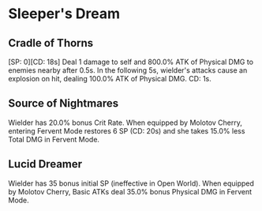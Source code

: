 # Sleeper's Dream

## Cradle of Thorns

[SP: 0][CD: 18s] Deal 1 damage to self and 800.0% ATK of Physical DMG to enemies nearby after 0.5s. In the following 5s, wielder's attacks cause an explosion on hit, dealing 100.0% ATK of Physical DMG. CD: 1s.

## Source of Nightmares

Wielder has 20.0% bonus Crit Rate. When equipped by Molotov Cherry, entering Fervent Mode restores 6 SP (CD: 20s) and she takes 15.0% less Total DMG in Fervent Mode.

## Lucid Dreamer

Wielder has 35 bonus initial SP (ineffective in Open World). When equipped by Molotov Cherry, Basic ATKs deal 35.0% bonus Physical DMG in Fervent Mode.